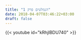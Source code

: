 ```yaml
---
title: "הנמלטים פרק 1"
date: 2018-04-07T03:46:22+03:00
draft: false
---
```


{{< youtube id="kRhjlBDU740" >}}
